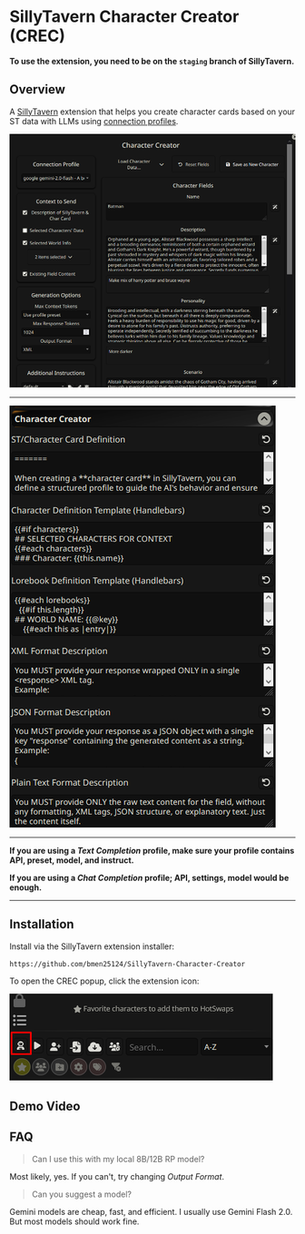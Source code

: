 # SillyTavern Character Creator (CREC)

**To use the extension, you need to be on the `staging` branch of SillyTavern.**

## Overview

A [SillyTavern](https://docs.sillytavern.app/) extension that helps you create character cards based on your ST data with LLMs using [connection profiles](https://docs.sillytavern.app/usage/core-concepts/connection-profiles/).

![popup](images/popup.png)

---

![settings](images/settings.png)

---

**If you are using a _Text Completion_ profile, make sure your profile contains API, preset, model, and instruct.**

**If you are using a _Chat Completion_ profile; API, settings, model would be enough.**

---

## Installation

Install via the SillyTavern extension installer:

```txt
https://github.com/bmen25124/SillyTavern-Character-Creator
```

To open the CREC popup, click the extension icon:

![icon](images/icon.png)

## Demo Video



## FAQ

>Can I use this with my local 8B/12B RP model?

Most likely, yes. If you can't, try changing _Output Format_.

>Can you suggest a model?

Gemini models are cheap, fast, and efficient. I usually use Gemini Flash 2.0. But most models should work fine.
